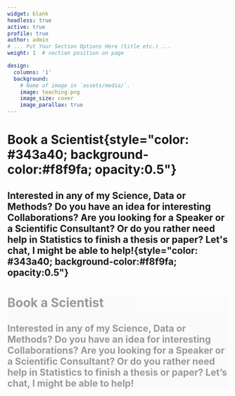 ```yaml
---
widget: blank
headless: true
active: true
profile: true 
author: admin
# ... Put Your Section Options Here (title etc.) ...
weight: 1  # section position on page

design:
  columns: '1'
  background:
    # Name of image in `assets/media/`.
    image: teaching.png
    image_size: cover
    image_parallax: true
---
```


# Book a Scientist{style="color: #343a40; background-color:#f8f9fa; opacity:0.5"}

## Interested in any of my Science, Data or Methods? Do you have an idea for interesting Collaborations? Are you looking for a Speaker or a Scientific Consultant? Or do you rather need help in Statistics to finish a thesis or paper? Let's chat, I might be able to help!{style="color: #343a40; background-color:#f8f9fa; opacity:0.5"}

<div class="col-12" style="color:#343a40;background-color:#f8f9fa;opacity:.5"><h1  id="book-a-scientist">Book a Scientist</h1><h2 id="interested-in-any-of-my-science-data-or-methods-do-you-have-an-idea-for-interesting-collaborations-are-you-looking-for-a-speaker-or-a-scientific-consultant-or-do-you-rather-need-help-in-statistics-to-finish-a-thesis-or-paper-lets-chat-i-might-be-able-to-help">Interested in any of my Science, Data or Methods? Do you have an idea for interesting Collaborations? Are you looking for a Speaker or a Scientific Consultant? Or do you rather need help in Statistics to finish a thesis or paper? Let’s chat, I might be able to help!</h2></div>